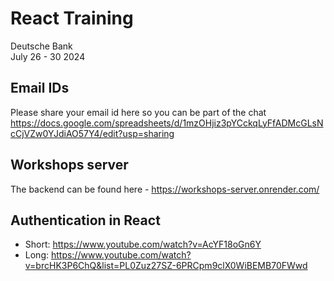 # React Training

Deutsche Bank  
July 26 - 30 2024

## Email IDs

Please share your email id here so you can be part of the chat
https://docs.google.com/spreadsheets/d/1mzOHjiz3pYCckqLyFfADMcGLsNcCjVZw0YJdiAO57Y4/edit?usp=sharing

## Workshops server

The backend can be found here - https://workshops-server.onrender.com/

## Authentication in React

-   Short: https://www.youtube.com/watch?v=AcYF18oGn6Y
-   Long: https://www.youtube.com/watch?v=brcHK3P6ChQ&list=PL0Zuz27SZ-6PRCpm9clX0WiBEMB70FWwd